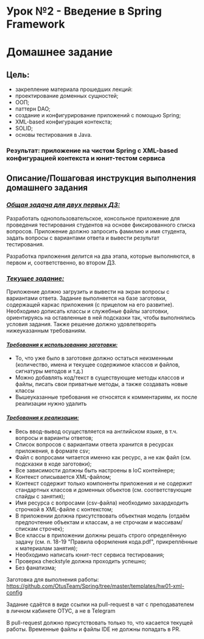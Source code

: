 # Урок №2 - Введение в Spring Framework

# Домашнее задание

## Цель:

- закрепление материала прошедших лекций:
- проектирование доменных сущностей;
- ООП;
- паттерн DAO;
- создание и конфигурирование приложений с помощью Spring;
- XML-based конфигурация контекста;
- SOLID;
- основы тестирования в Java.

### Результат: приложение на чистом Spring с XML-based конфигурацией контекста и юнит-тестом сервиса

## Описание/Пошаговая инструкция выполнения домашнего задания

### <i><u>Общая задача для двух первых ДЗ:</u></i>

Разработать однопользовательское, консольное приложение для проведения тестирования
студентов на основе фиксированного списка вопросов. Приложение должно запросить фамилию и имя студента,
задать вопросы с вариантами ответа и вывести результат тестирования.

Разработка приложения делится на два этапа, которые выполняются, в первом и, соответственно, во втором ДЗ.

### <i><u>Текущее задание:</u></i>

Приложение должно загрузить и вывести на экран вопросы с вариантами ответа.
Задание выполняется на базе заготовки, содержащей каркас приложения (с прицелом на его развитие).
Необходимо дописать классы и служебные файлы заготовки, ориентируясь на оставленные в ней подсказки так,
чтобы выполнялись условия задания. Также решение должно удовлетворять нижеуказанным требованиям.

#### <i><u>Требования к использованию заготовки:</u></i>

- То, что уже было в заготовке должно остаться неизменным (количество, имена и текущее содержимое классов и файлов,
  сигнатуры методов и т.д.)
- Можно добавлять код/текст в существующие методы классов и файлы, писать свои приватные методы,
  а также создавать новые классы
- Вышеуказанные требования не относятся к комментариям, их после реализации нужно удалить

#### <i><u>Требования к реализации:</u></i>

- Весь ввод-вывод осуществляется на английском языке, в т.ч. вопросы и варианты ответов;
- Список вопросов с вариантами ответа хранится в ресурсах приложения, в формате csv;
- Файл с вопросами читается именно как ресурс, а не как файл (см. подсказки в коде заготовки);
- Все зависимости должны быть настроены в IoC контейнере;
- Контекст описывается XML-файлом;
- Контекст содержит только компоненты приложения и не содержит стандартных классов и доменных объектов (см.
  соответствующие слайды с занятия);
- Имя ресурса с вопросами (csv-файла) необходимо захардкодить строчкой в XML-файле с контекстом;
- В приложении должна присутствовать объектная модель (отдаём предпочтение объектам и классам, а не строчкам и
  массивам/спискам строчек);
- Все классы в приложении должны решать строго определённую задачу (см. п. 18-19 "Правила оформления кода.pdf",
  прикреплённые к материалам занятия);
- Необходимо написать юнит-тест сервиса тестирования;
- Проверка checkstyle должна проходить успешно;
- Без фанатизма;

Заготовка для выполнения работы: https://github.com/OtusTeam/Spring/tree/master/templates/hw01-xml-config

Задание сдаётся в виде ссылки на pull-request в чат с преподавателем в личном кабинете ОТУС, а не в Telegram

В pull-request должно присутствовать только то, что касается текущей работы.
Временные файлы и файлы IDE не должны попадать в PR.
